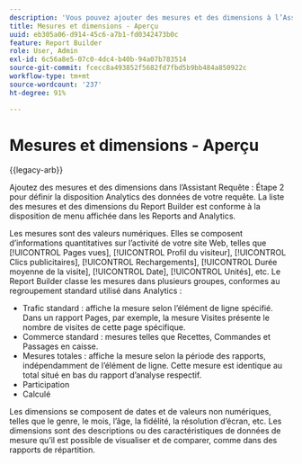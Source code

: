 ```yaml
---
description: 'Vous pouvez ajouter des mesures et des dimensions à l’Assistant Requête : Étape 2 afin de définir la disposition d’analyse des données de votre requête. La liste des mesures et des dimensions du Report Builder est conforme à la disposition de menu affichée dans les Reports and Analytics.'
title: Mesures et dimensions - Aperçu
uuid: eb305a06-d914-45c6-a7b1-fd0342473b0c
feature: Report Builder
role: User, Admin
exl-id: 6c56a8e5-07c0-4dc4-b40b-94a07b783514
source-git-commit: fcecc8a493852f5682fd7fbd5b9bb484a850922c
workflow-type: tm+mt
source-wordcount: '237'
ht-degree: 91%

---
```


# Mesures et dimensions - Aperçu

{{legacy-arb}}

Ajoutez des mesures et des dimensions dans l’Assistant Requête : Étape 2 pour définir la disposition Analytics des données de votre requête. La liste des mesures et des dimensions du Report Builder est conforme à la disposition de menu affichée dans les Reports and Analytics.

Les mesures sont des valeurs numériques. Elles se composent d’informations quantitatives sur l’activité de votre site Web, telles que [!UICONTROL Pages vues], [!UICONTROL Profil du visiteur], [!UICONTROL Clics publicitaires], [!UICONTROL Rechargements], [!UICONTROL Durée moyenne de la visite], [!UICONTROL Date], [!UICONTROL Unités], etc. Le Report Builder classe les mesures dans plusieurs groupes, conformes au regroupement standard utilisé dans Analytics :

* Trafic standard : affiche la mesure selon l’élément de ligne spécifié. Dans un rapport Pages, par exemple, la mesure Visites présente le nombre de visites de cette page spécifique.
* Commerce standard : mesures telles que Recettes, Commandes et Passages en caisse.
* Mesures totales : affiche la mesure selon la période des rapports, indépendamment de l’élément de ligne. Cette mesure est identique au total situé en bas du rapport d’analyse respectif.
* Participation
* Calculé

Les dimensions se composent de dates et de valeurs non numériques, telles que le genre, le mois, l’âge, la fidélité, la résolution d’écran, etc. Les dimensions sont des descriptions ou des caractéristiques de données de mesure qu’il est possible de visualiser et de comparer, comme dans des rapports de répartition.
